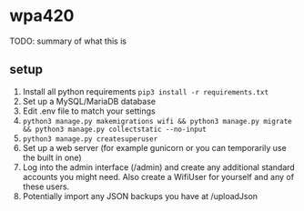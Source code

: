 # wpa420

TODO: summary of what this is

## setup
1. Install all python requirements `pip3 install -r requirements.txt`
2. Set up a MySQL/MariaDB database
3. Edit .env file to match your settings
4. `python3 manage.py makemigrations wifi && python3 manage.py migrate && python3 manage.py collectstatic --no-input`
5. `python3 manage.py createsuperuser`
6. Set up a web server (for example gunicorn or you can temporarily use the built in one)
7. Log into the admin interface (/admin) and create any additional standard accounts you might need. Also create a WifiUser for yourself and any of these users.
8. Potentially import any JSON backups you have at /uploadJson
